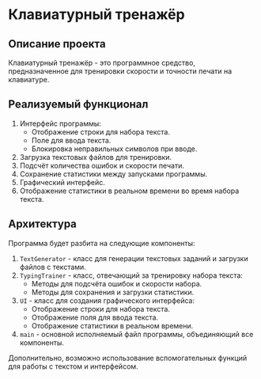 # Клавиатурный тренажёр

## Описание проекта
Клавиатурный тренажёр - это программное средство, предназначенное для тренировки скорости и точности печати на клавиатуре.

## Реализуемый функционал
1. Интерфейс программы:
   - Отображение строки для набора текста.
   - Поле для ввода текста.
   - Блокировка неправильных символов при вводе.
2. Загрузка текстовых файлов для тренировки.
3. Подсчёт количества ошибок и скорости печати.
4. Сохранение статистики между запусками программы.
5. Графический интерфейс.
6. Отображение статистики в реальном времени во время набора текста.

## Архитектура
Программа будет разбита на следующие компоненты:

1. `TextGenerator` - класс для генерации текстовых заданий и загрузки файлов с текстами.
2. `TypingTrainer` - класс, отвечающий за тренировку набора текста:
   - Методы для подсчёта ошибок и скорости набора.
   - Методы для сохранения и загрузки статистики.
3. `UI` - класс для создания графического интерфейса:
   - Отображение строки для набора текста.
   - Отображение поля для ввода текста.
   - Отображение статистики в реальном времени.
4. `main` - основной исполняемый файл программы, объединяющий все компоненты.

Дополнительно, возможно использование вспомогательных функций для работы с текстом и интерфейсом.
